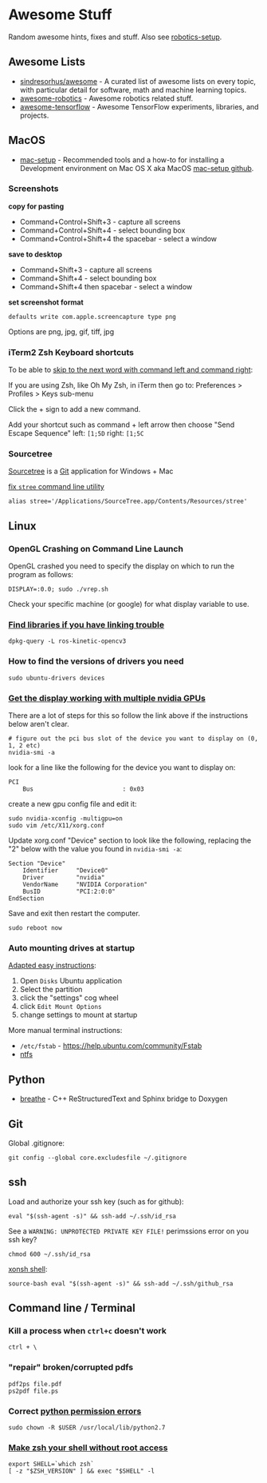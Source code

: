 # Awesome Stuff

Random awesome hints, fixes and stuff. Also see [robotics-setup](https://github.com/ahundt/robotics_setup).

Awesome Lists
-------------

- [sindresorhus/awesome](https://github.com/sindresorhus/awesome) - A curated list of awesome lists on every topic, with particular detail for software, math and machine learning topics.
- [awesome-robotics](https://github.com/ahundt/awesome-robotics) - Awesome robotics related stuff.
- [awesome-tensorflow](https://github.com/jtoy/awesome-tensorflow) - Awesome TensorFlow experiments, libraries, and projects.

MacOS
-----

- [mac-setup](http://sourabhbajaj.com/mac-setup/) - Recommended tools and a how-to for installing a Development environment on Mac OS X aka MacOS [mac-setup github](https://github.com/sb2nov/mac-setup).

### Screenshots

**copy for pasting**

- Command+Control+Shift+3 - capture all screens
- Command+Control+Shift+4 - select bounding box
- Command+Control+Shift+4 the spacebar - select a window

**save to desktop**

- Command+Shift+3 - capture all screens
- Command+Shift+4 - select bounding box
- Command+Shift+4 then spacebar - select a window


**set screenshot format**

```
defaults write com.apple.screencapture type png
```

Options are png, jpg, gif, tiff, jpg


### iTerm2 Zsh Keyboard shortcuts

To be able to [skip to the next word with command left and command right](https://apple.stackexchange.com/a/263981/20386):


If you are using Zsh, like Oh My Zsh, in iTerm then go to: Preferences > Profiles > Keys sub-menu

Click the + sign to add a new command.

Add your shortcut such as command + left arrow then choose "Send Escape Sequence"
left: `[1;5D`
right: `[1;5C`


### Sourcetree

[Sourcetree](https://www.sourcetreeapp.com/) is a [Git](https://git-scm.com/) application for Windows + Mac

[fix `stree` command line utility](https://jira.atlassian.com/browse/SRCTREE-3172)

```
alias stree='/Applications/SourceTree.app/Contents/Resources/stree'
```


Linux
-----

### OpenGL Crashing on Command Line Launch

OpenGL crashed you need to specify the display on which to run the program as follows: 

`DISPLAY=:0.0; sudo ./vrep.sh`

Check your specific machine (or google) for what display variable to use.

### [Find libraries if you have linking trouble](https://askubuntu.com/questions/32507/how-do-i-get-a-list-of-installed-files-from-a-package)

    dpkg-query -L ros-kinetic-opencv3

### How to find the versions of drivers you need

    sudo ubuntu-drivers devices
    
### [Get the display working with multiple nvidia GPUs](https://adler-j.github.io/2017/07/19/Dual-GPU-configuration-in-Ubuntu-1604-and-CUDA-80.html)

There are a lot of steps for this so follow the link above if the instructions below aren't clear.

    # figure out the pci bus slot of the device you want to display on (0, 1, 2 etc)
    nvidia-smi -a

look for a line like the following for the device you want to display on:

    PCI
        Bus                         : 0x03    

create a new gpu config file and edit it:

    sudo nvidia-xconfig -multigpu=on
    sudo vim /etc/X11/xorg.conf
    
Update xorg.conf "Device" section to look like the following, replacing the "2" below with the value you found in `nvidia-smi -a`:

```
Section "Device"
    Identifier     "Device0"
    Driver         "nvidia"
    VendorName     "NVIDIA Corporation"
    BusID          "PCI:2:0:0"
EndSection
```

Save and exit then restart the computer.

    sudo reboot now


### Auto mounting drives at startup

[Adapted easy instructions](https://askubuntu.com/a/848542):

1. Open `Disks` Ubuntu application
2. Select the partition
3. click the "settings" cog wheel
4. click `Edit Mount Options`
5. change settings to mount at startup

More manual terminal instructions:

- `/etc/fstab` - https://help.ubuntu.com/community/Fstab
- [ntfs](https://askubuntu.com/questions/46588/how-to-automount-ntfs-partitions?noredirect=1&lq=1)

Python
------

- [breathe](https://github.com/michaeljones/breathe) - C++ ReStructuredText and Sphinx bridge to Doxygen


Git
---

Global .gitignore:

`git config --global core.excludesfile ~/.gitignore`

ssh
---

Load and authorize your ssh key (such as for github):

`eval "$(ssh-agent -s)" && ssh-add ~/.ssh/id_rsa`

See a `WARNING: UNPROTECTED PRIVATE KEY FILE!` perimssions error on you ssh key?

`chmod 600 ~/.ssh/id_rsa`

[xonsh shell](http://xon.sh):

`source-bash eval "$(ssh-agent -s)" && ssh-add ~/.ssh/github_rsa`

Command line / Terminal
-----------------------

### Kill a process when `ctrl+c` doesn't work

`ctrl + \`

### "repair" broken/corrupted pdfs


```
pdf2ps file.pdf
ps2pdf file.ps
```

### Correct [python permission errors](http://stackoverflow.com/questions/21093002/error-could-not-create-usr-local-lib-python2-7-dist-packages-virtualenv-suppo)


    sudo chown -R $USER /usr/local/lib/python2.7

### [Make zsh your shell without root access](http://unix.stackexchange.com/questions/136423/making-zsh-default-shell-without-root-access)


```
export SHELL=`which zsh`
[ -z "$ZSH_VERSION" ] && exec "$SHELL" -l
```

